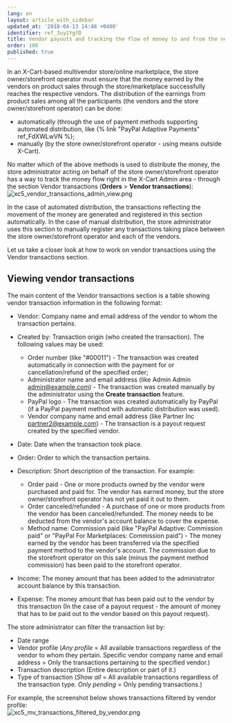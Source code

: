 ```yaml
---
lang: en
layout: article_with_sidebar
updated_at: '2018-04-13 14:48 +0400'
identifier: ref_3uy1YgfD
title: Vendor payouts and tracking the flow of money to and from the vendors
order: 100
published: true
---
```

In an X-Cart-based multivendor store/online marketplace, the store owner/storefront operator must ensure that the money earned by the vendors on product sales through the store/marketplace successfully reaches the respective vendors. The distribution of the earnings from product sales among all the participants (the vendors and the store owner/storefront operator) can be done:
   
   * automatically (through the use of payment methods supporting automated distribution, like {% link "PayPal Adaptive Payments" ref_FdXWLwVN %};
   * manually (by the store owner/storefront operator - using means outside X-Cart). 

No matter which of the above methods is used to distribute the money, the store administrator acting on behalf of the store owner/storefront operator has a way to track the money flow right in the X-Cart Admin area - through the section Vendor transactions (**Orders** > **Vendor transactions**):
   ![xc5_vendor_transactions_admin_view.png]({{site.baseurl}}/attachments/ref_3uy1YgfD/xc5_vendor_transactions_admin_view.png)

In the case of automated distribution, the transactions reflecting the movement of the money are generated and registered in this section automatically. In the case of manual distribution, the store administrator uses this section to manually register any transactions taking place between the store owner/storefront operator and each of the vendors.

Let us take a closer look at how to work on vendor transactions using the Vendor transactions section.

## Viewing vendor transactions

The main content of the Vendor transactions section is a table showing vendor transaction information in the following format:

   *   Vendor: Company name and email address of the vendor to whom the transaction pertains.
   *   Created by: Transaction origin (who created the transaction). The following values may be used:
       
       * Order number (like "#00011") - The transaction was created automatically in connection with the payment for or cancellation/refund of the specified order; 
       * Administrator name and email address (like Admin Admin admin@example.com) - The transaction was created manually by the administrator using the **Create transaction** feature.
       * PayPal logo - The transaction was created automatically by PayPal (if a PayPal payment method with automatic distribution was used).
       * Vendor company name and email address (like Partner Inc partner2@example.com) - The transaction is a payout request created by the specified vendor.
       
   *   Date: Date when the transaction took place.
   *   Order: Order to which the transaction pertains.
   *   Description: Short description of the transaction. For example:
        
       * Order paid - One or more products owned by the vendor were purchased and paid for. The vendor has earned money, but the store owner/storefront operator has not yet paid it out to them.
       * Order canceled/refunded - A purchase of one or more products from the vendor has been canceled/refunded. The money needs to be deducted from the vendor's account balance to cover the expense.
       * Method name: Commission paid (like "PayPal Adaptive: Commission paid" or "PayPal For Marketplaces: Commission paid") - The money earned by the vendor has been transferred via the specified payment method to the vendor's account. The commission due to the storefront operator on this sale (minus the payment method commission) has been paid to the storefront operator.
   *   Income: The money amount that has been added to the administrator account balance by this transaction.
   *   Expense: The money amount that has been paid out to the vendor by this transaction (In the case of a payout request - the amount of money that has to be paid out to the vendor based on this payout request).

The store administrator can filter the transaction list by:
   * Date range 
   * Vendor profile (_Any profile_ = All available transactions regardless of the vendor to whom they pertain. Specific vendor company name and email address = Only the transactions pertaining to the specified vendor.)
   * Transaction description (Entire description or part of it.) 
   * Type of transaction (_Show all_ = All available transactions regardless of the transaction type. _Only pending_ = Only pending transactions.)
   
For example, the screenshot below shows transactions filtered by vendor profile:   
   ![xc5_mv_transactions_filtered_by_vendor.png]({{site.baseurl}}/attachments/ref_3uy1YgfD/xc5_mv_transactions_filtered_by_vendor.png)


    